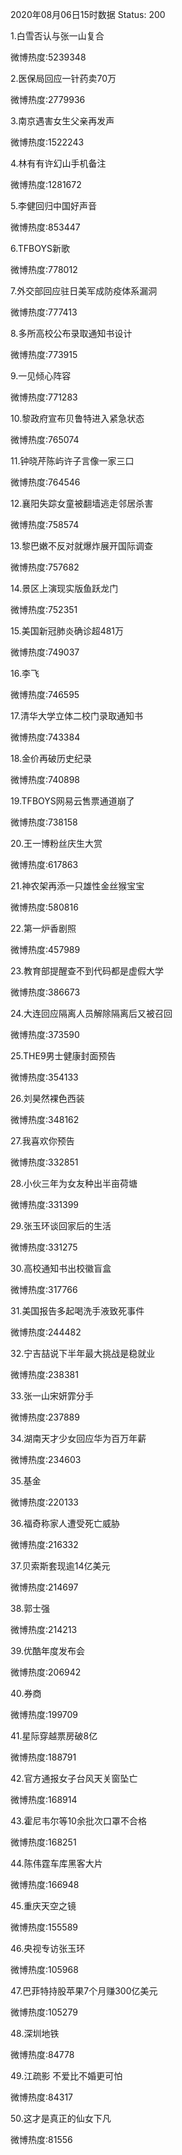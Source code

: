 2020年08月06日15时数据
Status: 200

1.白雪否认与张一山复合

微博热度:5239348

2.医保局回应一针药卖70万

微博热度:2779936

3.南京遇害女生父亲再发声

微博热度:1522243

4.林有有许幻山手机备注

微博热度:1281672

5.李健回归中国好声音

微博热度:853447

6.TFBOYS新歌

微博热度:778012

7.外交部回应驻日美军成防疫体系漏洞

微博热度:777413

8.多所高校公布录取通知书设计

微博热度:773915

9.一见倾心阵容

微博热度:771283

10.黎政府宣布贝鲁特进入紧急状态

微博热度:765074

11.钟晓芹陈屿许子言像一家三口

微博热度:764546

12.襄阳失踪女童被翻墙逃走邻居杀害

微博热度:758574

13.黎巴嫩不反对就爆炸展开国际调查

微博热度:757682

14.景区上演现实版鱼跃龙门

微博热度:752351

15.美国新冠肺炎确诊超481万

微博热度:749037

16.李飞

微博热度:746595

17.清华大学立体二校门录取通知书

微博热度:743384

18.金价再破历史纪录

微博热度:740898

19.TFBOYS网易云售票通道崩了

微博热度:738158

20.王一博粉丝庆生大赏

微博热度:617863

21.神农架再添一只雄性金丝猴宝宝

微博热度:580816

22.第一炉香剧照

微博热度:457989

23.教育部提醒查不到代码都是虚假大学

微博热度:386673

24.大连回应隔离人员解除隔离后又被召回

微博热度:373590

25.THE9男士健康封面预告

微博热度:354133

26.刘昊然裸色西装

微博热度:348162

27.我喜欢你预告

微博热度:332851

28.小伙三年为女友种出半亩荷塘

微博热度:331399

29.张玉环谈回家后的生活

微博热度:331275

30.高校通知书出校徽盲盒

微博热度:317766

31.美国报告多起喝洗手液致死事件

微博热度:244482

32.宁吉喆说下半年最大挑战是稳就业

微博热度:238381

33.张一山宋妍霏分手

微博热度:237889

34.湖南天才少女回应华为百万年薪

微博热度:234603

35.基金

微博热度:220133

36.福奇称家人遭受死亡威胁

微博热度:216332

37.贝索斯套现逾14亿美元

微博热度:214697

38.郭士强

微博热度:214213

39.优酷年度发布会

微博热度:206942

40.券商

微博热度:199709

41.星际穿越票房破8亿

微博热度:188791

42.官方通报女子台风天关窗坠亡

微博热度:168914

43.霍尼韦尔等10余批次口罩不合格

微博热度:168251

44.陈伟霆车库黑客大片

微博热度:166948

45.重庆天空之镜

微博热度:155589

46.央视专访张玉环

微博热度:105968

47.巴菲特持股苹果7个月赚300亿美元

微博热度:105279

48.深圳地铁

微博热度:84778

49.江疏影 不爱比不婚更可怕

微博热度:84317

50.这才是真正的仙女下凡

微博热度:81556

